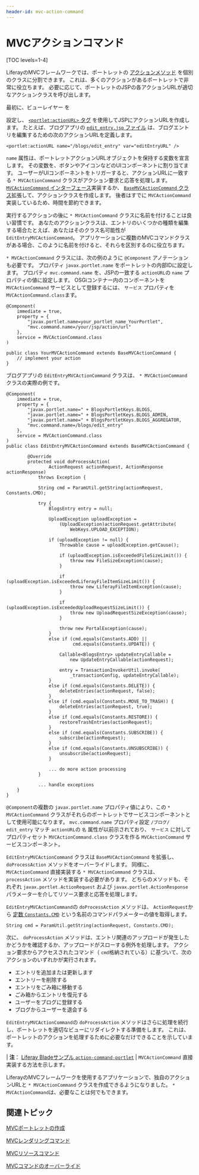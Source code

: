 ```yaml
---
header-id: mvc-action-command
---
```


# MVCアクションコマンド

[TOC levels=1-4]

LiferayのMVCフレームワークでは、ポートレットの [アクションメソッド](/docs/7-1/tutorials/-/knowledge_base/t/writing-controller-code#action-methods) を個別のクラスに分割できます。 これは、多くのアクションがあるポートレットで非常に役立ちます。 必要に応じて、ポートレットのJSPの各アクションURLが適切なアクションクラスを呼び出します。

最初に、ビューレイヤー</a> を

設定し、 [`<portlet:actionURL>` タグ](@platform-ref@/7.1-latest/taglibs/util-taglib/portlet/actionURL.html) を使用してJSPにアクションURLを作成します。 たとえば、ブログアプリの [`edit_entry.jsp` ファイル](https://github.com/liferay/liferay-portal/blob/master/modules/apps/blogs/blogs-web/src/main/resources/META-INF/resources/blogs/edit_entry.jsp) は、ブログエントリを編集するための次のアクションURLを定義します。</p> 

    <portlet:actionURL name="/blogs/edit_entry" var="editEntryURL" />
    

`name` 属性は、ポートレットアクションURLオブジェクトを保持する変数を宣言します。 その変数を、ボタンやアイコンなどのUIコンポーネントに割り当てます。 ユーザーがUIコンポーネントをトリガーすると、アクションURLに一致する `* MVCActionCommand` クラスがアクション要求と応答を処理します。 [`MVCActionCommand` インターフェース](@platform-ref@/7.1-latest/javadocs/portal-kernel/com/liferay/portal/kernel/portlet/bridges/mvc/MVCActionCommand.html)実装するか、 [`BaseMVCActionCommand` クラス](@platform-ref@/7.1-latest/javadocs/portal-kernel/com/liferay/portal/kernel/portlet/bridges/mvc/BaseMVCActionCommand.html)拡張して、アクションクラスを作成します。 後者はすでに `MVCActionCommand`実装しているため、時間を節約できます。

実行するアクションの後に `* MVCActionCommand` クラスに名前を付けることは良い習慣です。 あなたのアクションクラスは、エントリのいくつかの種類を編集する場合たとえば、あなたはそのクラス名可能性が `EditEntryMVCActionCommand`。 アプリケーションに複数のMVCコマンドクラスがある場合、このように名前を付けると、それらを区別するのに役立ちます。

`* MVCActionCommand` クラスには、次の例のように `@Component` アノテーションも必要です。 プロパティ `javax.portlet.name` をポートレットの内部IDに設定します。 プロパティ `mvc.command.name` を、JSPの一致する `actionURL`の `name` プロパティの値に設定します。 OSGiコンテナー内のコンポーネントを `MVCActionCommand` サービスとして登録するには、 `サービス` プロパティを `MVCActionCommand.class`ます。

    @Component(
        immediate = true,
        property = {
            "javax.portlet.name=your_portlet_name_YourPortlet",
            "mvc.command.name=/your/jsp/action/url"
        },
        service = MVCActionCommand.class
    )
    
    public class YourMVCActionCommand extends BaseMVCActionCommand {
        // implement your action
    }
    

ブログアプリの `EditEntryMVCActionCommand` クラスは、 `* MVCActionCommand` クラスの実際の例です。

    @Component(
        immediate = true,
        property = {
            "javax.portlet.name=" + BlogsPortletKeys.BLOGS,
            "javax.portlet.name=" + BlogsPortletKeys.BLOGS_ADMIN,
            "javax.portlet.name=" + BlogsPortletKeys.BLOGS_AGGREGATOR,
            "mvc.command.name=/blogs/edit_entry"
        },
        service = MVCActionCommand.class
    )
    public class EditEntryMVCActionCommand extends BaseMVCActionCommand {
    
            @Override
            protected void doProcessAction(
                    ActionRequest actionRequest, ActionResponse actionResponse)
                throws Exception {
    
                String cmd = ParamUtil.getString(actionRequest, Constants.CMD);
    
                try {
                    BlogsEntry entry = null;
    
                    UploadException uploadException =
                        (UploadException)actionRequest.getAttribute(
                            WebKeys.UPLOAD_EXCEPTION);
    
                    if (uploadException != null) {
                        Throwable cause = uploadException.getCause();
    
                        if (uploadException.isExceededFileSizeLimit()) {
                            throw new FileSizeException(cause);
                        }
    
                        if (uploadException.isExceededLiferayFileItemSizeLimit()) {
                            throw new LiferayFileItemException(cause);
                        }
    
                        if (uploadException.isExceededUploadRequestSizeLimit()) {
                            throw new UploadRequestSizeException(cause);
                        }
    
                        throw new PortalException(cause);
                    }
                    else if (cmd.equals(Constants.ADD) ||
                             cmd.equals(Constants.UPDATE)) {
    
                        Callable<BlogsEntry> updateEntryCallable =
                            new UpdateEntryCallable(actionRequest);
    
                        entry = TransactionInvokerUtil.invoke(
                            _transactionConfig, updateEntryCallable);
                    }
                    else if (cmd.equals(Constants.DELETE)) {
                        deleteEntries(actionRequest, false);
                    }
                    else if (cmd.equals(Constants.MOVE_TO_TRASH)) {
                        deleteEntries(actionRequest, true);
                    }
                    else if (cmd.equals(Constants.RESTORE)) {
                        restoreTrashEntries(actionRequest);
                    }
                    else if (cmd.equals(Constants.SUBSCRIBE)) {
                        subscribe(actionRequest);
                    }
                    else if (cmd.equals(Constants.UNSUBSCRIBE)) {
                        unsubscribe(actionRequest);
                    }
    
                    ... do more action processing
                }
    
                ... handle exceptions
        }
    }
    

`@Component`の複数の `javax.portlet.name` プロパティ値により、この `* MVCActionCommand` クラスがそれらのポートレットでサービスコンポーネントとして使用可能になります。 `mvc.command.name` プロパティ設定 `/ブログ/ edit_entry` マッチ `actionURL`の `名` 属性が以前示されており、 `サービス` に対してプロパティセット `MVCActionCommand.class` クラスを作る `MVCActionCommand` サービスコンポーネント。

`EditEntryMVCActionCommand` クラスは `BaseMVCActionCommand` を拡張し、 `doProcessAction` メソッドをオーバーライドします。 同様に、 `MVCActionCommand` 直接実装する `* MVCActionCommand` クラスは、 `processAction` メソッドを実装する必要があります。 どちらのメソッドも、それぞれ `javax.portlet.ActionRequest` および `javax.portlet.ActionResponse` パラメーターを介してリソース要求と応答を処理します。

`EditEntryMVCActionCommand`の `doProcessAction` メソッドは、 `ActionRequest`から [定数 `Constants.CMD`](@platform-ref@/7.1-latest/javadocs/portal-kernel/com/liferay/portal/kernel/util/Constants.html) という名前のコマンドパラメーターの値を取得します。

    String cmd = ParamUtil.getString(actionRequest, Constants.CMD);
    

次に、 `doProcessAction` メソッドは、エントリ関連のアップロードが発生したかどうかを確認するか、アップロードがスローする例外を処理します。 アクション要求からアクセスされたコマンド（ `cmd`格納されている）に基づいて、次のアクションのいずれかが実行されます。

  - エントリを追加または更新します
  - エントリーを削除する
  - エントリをごみ箱に移動する
  - ごみ箱からエントリを復元する
  - ユーザーをブログに登録する
  - ブログからユーザーを退会する

`EditEntryMVCActionCommand`の `doProcessAction` メソッドはさらに処理を続行し、ポートレットを適切なビューにリダイレクトする準備をします。 これは、ポートレットのアクションを処理するために必要なだけできることを示しています。

| **注**： [Liferay Bladeサンプル `action-command-portlet`](https://github.com/liferay/liferay-blade-samples/tree/7.1/gradle/apps/action-command-portlet) | `MVCActionCommand` 直接実装する方法を示します。

LiferayのMVCフレームワークを使用するアプリケーションで、独自のアクションURLと `* MVCActionCommand` クラスを作成できるようになりました。 `* MVCActionCommand`は、必要なことは何でもできます。



## 関連トピック

[MVCポートレットの作成](/docs/7-1/tutorials/-/knowledge_base/t/creating-an-mvc-portlet)

[MVCレンダリングコマンド](/docs/7-1/tutorials/-/knowledge_base/t/mvc-render-command)

[MVCリソースコマンド](/docs/7-1/tutorials/-/knowledge_base/t/mvc-resource-command)

[MVCコマンドのオーバーライド](/docs/7-1/tutorials/-/knowledge_base/t/overriding-mvc-commands)
